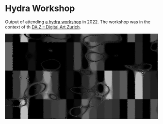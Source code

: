 # Hydra Workshop

Output of attending [a hydra workshop](https://web.archive.org/web/20221022120040/https://www.da-z.net/da-z-2022-workshop-remixing) in 2022. The workshop was in the context of th [DA Z – Digital Art Zurich](https://www.da-z.net/).

![](output/screen_output_2.png)
